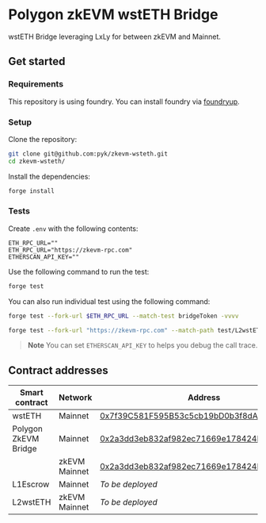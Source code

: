 # Polygon zkEVM wstETH Bridge

wstETH Bridge leveraging LxLy for between zkEVM and Mainnet.

## Get started

### Requirements

This repository is using foundry. You can install foundry via
[foundryup](https://book.getfoundry.sh/getting-started/installation).

### Setup

Clone the repository:

```sh
git clone git@github.com:pyk/zkevm-wsteth.git
cd zkevm-wsteth/
```

Install the dependencies:

```sh
forge install
```

### Tests

Create `.env` with the following contents:

```
ETH_RPC_URL=""
ETH_RPC_URL="https://zkevm-rpc.com"
ETHERSCAN_API_KEY=""
```

Use the following command to run the test:

```sh
forge test
```

You can also run individual test using the following command:

```sh
forge test --fork-url $ETH_RPC_URL --match-test bridgeToken -vvvv

forge test --fork-url "https://zkevm-rpc.com" --match-path test/L2wstETH.t.sol --match-test testBridgeWithMockedBridge -vvvv
```

> **Note**
> You can set `ETHERSCAN_API_KEY` to helps you debug the call trace.

## Contract addresses

| Smart contract       | Network       | Address                                                                                                                        |
| -------------------- | ------------- | ------------------------------------------------------------------------------------------------------------------------------ |
| wstETH               | Mainnet       | [0x7f39C581F595B53c5cb19bD0b3f8dA6c935E2Ca0](https://etherscan.io/address/0x7f39C581F595B53c5cb19bD0b3f8dA6c935E2Ca0)          |
| Polygon ZkEVM Bridge | Mainnet       | [0x2a3dd3eb832af982ec71669e178424b10dca2ede](https://etherscan.io/address/0x2a3dd3eb832af982ec71669e178424b10dca2ede)          |
|                      | zkEVM Mainnet | [0x2a3dd3eb832af982ec71669e178424b10dca2ede](https://zkevm.polygonscan.com/address/0x2a3dd3eb832af982ec71669e178424b10dca2ede) |
| L1Escrow             | Mainnet       | _To be deployed_                                                                                                               |
| L2wstETH             | zkEVM Mainnet | _To be deployed_                                                                                                               |
